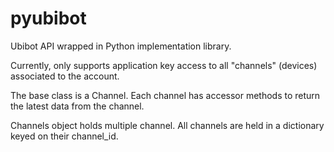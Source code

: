 # pyubibot
Ubibot API wrapped in Python implementation library.

Currently, only supports application key access to all "channels" (devices) associated to the account.

The base class is a Channel. Each channel has accessor methods to return the latest data from the channel.

Channels object holds multiple channel. All channels are held in a dictionary keyed on their channel_id.
